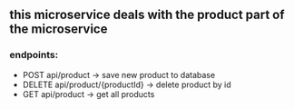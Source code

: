 ## this microservice deals with the product part of the microservice

### endpoints: 
- POST api/product -> save new product to database
- DELETE api/product/{productId} -> delete product by id
- GET api/product -> get all products